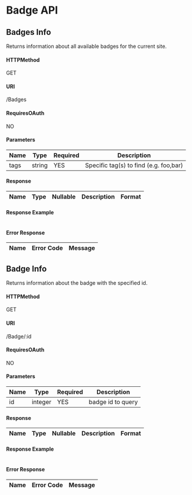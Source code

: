 # Badge API
## Badges Info
Returns information about all available badges for the current site.
#### HTTPMethod
GET
#### URI
/Badges
#### RequiresOAuth
NO
#### Parameters
| Name | Type | Required | Description |
| --- | --- | --- |--- |
| tags | string | YES | Specific tag(s) to find (e.g. foo,bar) | 
#### Response
| Name | Type | Nullable | Description | Format|
| --- | --- | --- | --- | --- |
#### Response Example
```json 

 ```
#### Error Response
| Name | Error Code | Message |
| --- | --- | --- |
## Badge Info
Returns information about the badge with the specified id.
#### HTTPMethod
GET
#### URI
/Badge/:id
#### RequiresOAuth
NO
#### Parameters
| Name | Type | Required | Description |
| --- | --- | --- |--- |
| id | integer | YES | badge id to query | 
#### Response
| Name | Type | Nullable | Description | Format|
| --- | --- | --- | --- | --- |
#### Response Example
```json 

 ```
#### Error Response
| Name | Error Code | Message |
| --- | --- | --- |
